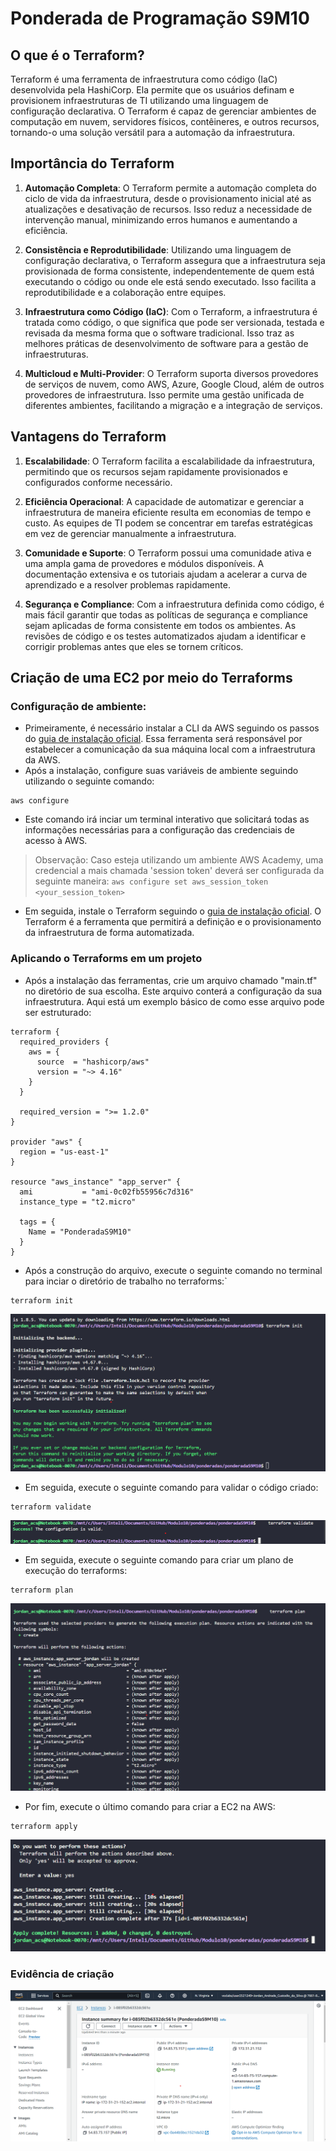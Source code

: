 # Ponderada de Programação S9M10

## O que é o Terraform?

Terraform é uma ferramenta de infraestrutura como código (IaC) desenvolvida pela HashiCorp. Ela permite que os usuários definam e provisionem infraestruturas de TI utilizando uma linguagem de configuração declarativa. O Terraform é capaz de gerenciar ambientes de computação em nuvem, servidores físicos, contêineres, e outros recursos, tornando-o uma solução versátil para a automação da infraestrutura.

## Importância do Terraform

1. **Automação Completa**: O Terraform permite a automação completa do ciclo de vida da infraestrutura, desde o provisionamento inicial até as atualizações e desativação de recursos. Isso reduz a necessidade de intervenção manual, minimizando erros humanos e aumentando a eficiência.

2. **Consistência e Reprodutibilidade**: Utilizando uma linguagem de configuração declarativa, o Terraform assegura que a infraestrutura seja provisionada de forma consistente, independentemente de quem está executando o código ou onde ele está sendo executado. Isso facilita a reprodutibilidade e a colaboração entre equipes.

3. **Infraestrutura como Código (IaC)**: Com o Terraform, a infraestrutura é tratada como código, o que significa que pode ser versionada, testada e revisada da mesma forma que o software tradicional. Isso traz as melhores práticas de desenvolvimento de software para a gestão de infraestruturas.

4. **Multicloud e Multi-Provider**: O Terraform suporta diversos provedores de serviços de nuvem, como AWS, Azure, Google Cloud, além de outros provedores de infraestrutura. Isso permite uma gestão unificada de diferentes ambientes, facilitando a migração e a integração de serviços.

## Vantagens do Terraform


1. **Escalabilidade**: O Terraform facilita a escalabilidade da infraestrutura, permitindo que os recursos sejam rapidamente provisionados e configurados conforme necessário.

2. **Eficiência Operacional**: A capacidade de automatizar e gerenciar a infraestrutura de maneira eficiente resulta em economias de tempo e custo. As equipes de TI podem se concentrar em tarefas estratégicas em vez de gerenciar manualmente a infraestrutura.

3. **Comunidade e Suporte**: O Terraform possui uma comunidade ativa e uma ampla gama de provedores e módulos disponíveis. A documentação extensiva e os tutoriais ajudam a acelerar a curva de aprendizado e a resolver problemas rapidamente.

4. **Segurança e Compliance**: Com a infraestrutura definida como código, é mais fácil garantir que todas as políticas de segurança e compliance sejam aplicadas de forma consistente em todos os ambientes. As revisões de código e os testes automatizados ajudam a identificar e corrigir problemas antes que eles se tornem críticos.

## Criação de uma EC2 por meio do Terraforms 

### Configuração de ambiente:

* Primeiramente, é necessário instalar a CLI da AWS seguindo os passos do [guia de instalação oficial](https://docs.aws.amazon.com/pt_br/cli/latest/userguide/getting-started-install.html). Essa ferramenta será responsável por estabelecer a comunicação da sua máquina local com a infraestrutura da AWS.
* Após a instalação, configure suas variáveis de ambiente seguindo utilizando o seguinte comando: 

```
aws configure
```
* Este comando irá inciar um terminal interativo que solicitará todas as informações necessárias para a configuração das credenciais de acesso à AWS.

>Observação: Caso esteja utilizando um ambiente AWS Academy, uma credencial a mais chamada 'session token' deverá ser configurada da seguinte maneira: `aws configure set aws_session_token <your_session_token>`

* Em seguida, instale o Terraform seguindo o [guia de instalação oficial](https://developer.hashicorp.com/terraform/tutorials/aws-get-started/install-cli). O Terraform é a ferramenta que permitirá a definição e o provisionamento da infraestrutura de forma automatizada.

### Aplicando o Terraforms em um projeto
* Após a instalação das ferramentas, crie um arquivo chamado "main.tf" no diretório de sua escolha. Este arquivo conterá a configuração da sua infraestrutura. Aqui está um exemplo básico de como esse arquivo pode ser estruturado:

```
terraform {
  required_providers {
    aws = {
      source  = "hashicorp/aws"
      version = "~> 4.16"
    }
  }

  required_version = ">= 1.2.0"
}

provider "aws" {
  region = "us-east-1"
}

resource "aws_instance" "app_server" {
  ami           = "ami-0c02fb55956c7d316"
  instance_type = "t2.micro"

  tags = {
    Name = "PonderadaS9M10"
  }
}
```

* Após a construção do arquivo, execute o seguinte comando no terminal para inciar o diretório de trabalho no terraforms:`
```
terraform init
```
<img src="./assets//print1.png">

* Em seguida, execute o seguinte comando para validar o código criado:
```
terraform validate
```
<img src="./assets/print2.png">

* Em seguida, execute o seguinte comando para criar um plano de execução do terraforms:

```
terraform plan
```
<img src="./assets/print3.png">

* Por fim, execute o último comando para criar a EC2 na AWS:
```
terraform apply
```
<img src="./assets/print4.png">

### Evidência de criação

<img src="./assets/print5.png">
